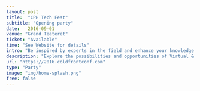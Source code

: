 ```yaml
---
layout: post
title:  "CPH Tech Fest"
subtitle: "Opening party"
date:   2016-09-01
venue: "Grand Teateret"
ticket: "Available"
time: "See Website for details"
intro: "Be inspired by experts in the field and enhance your knowledge and skills"
description: "Explore the possibilities and opportunities of Virtual & Augmented Reality (VR/AR) with the leading minds in science, business, technology and media. The main emphasis of the CopenX Summit is exploring how the technology will impact existing businesses, social and cultural structures."
url: "https://2016.coldfrontconf.com"
type: "Party"
image: "img/home-splash.png"
free: false
---
```

<!-- fill in the URL of your event host page if you haven't enough information for a detail page, so the event link won't point on the detail page at all -->
